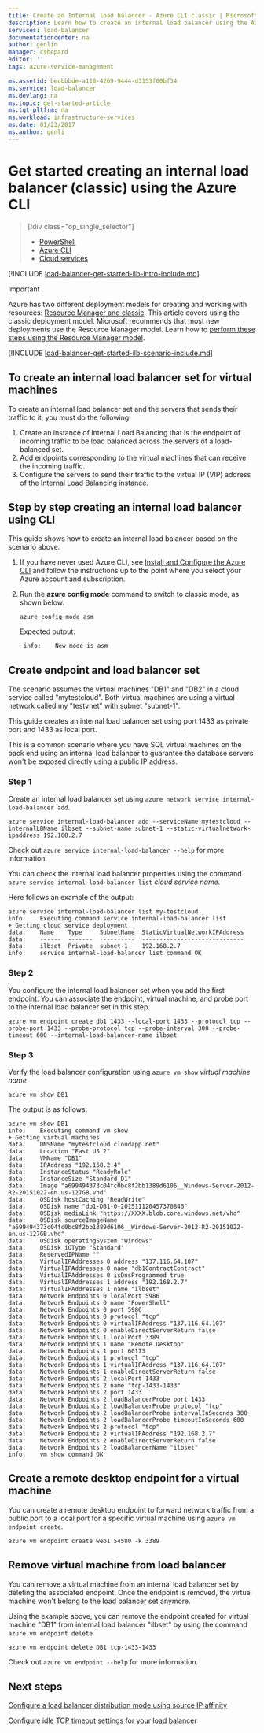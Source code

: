 ```yaml
---
title: Create an Internal load balancer - Azure CLI classic | Microsoft Docs
description: Learn how to create an internal load balancer using the Azure CLI in the classic deployment model
services: load-balancer
documentationcenter: na
author: genlin
manager: cshepard
editor: ''
tags: azure-service-management

ms.assetid: becbbbde-a118-4269-9444-d3153f00bf34
ms.service: load-balancer
ms.devlang: na
ms.topic: get-started-article
ms.tgt_pltfrm: na
ms.workload: infrastructure-services
ms.date: 01/23/2017
ms.author: genli
---
```


# Get started creating an internal load balancer (classic) using the Azure CLI

> [!div class="op_single_selector"]
> * [PowerShell](../load-balancer/load-balancer-get-started-ilb-classic-ps.md)
> * [Azure CLI](../load-balancer/load-balancer-get-started-ilb-classic-cli.md)
> * [Cloud services](../load-balancer/load-balancer-get-started-ilb-classic-cloud.md)

[!INCLUDE [load-balancer-get-started-ilb-intro-include.md](../../includes/load-balancer-get-started-ilb-intro-include.md)]

> [!IMPORTANT]
> Azure has two different deployment models for creating and working with resources:  [Resource Manager and classic](../azure-resource-manager/resource-manager-deployment-model.md).  This article covers using the classic deployment model. Microsoft recommends that most new deployments use the Resource Manager model. Learn how to [perform these steps using the Resource Manager model](load-balancer-get-started-ilb-arm-cli.md).

[!INCLUDE [load-balancer-get-started-ilb-scenario-include.md](../../includes/load-balancer-get-started-ilb-scenario-include.md)]

## To create an internal load balancer set for virtual machines

To create an internal load balancer set and the servers that sends their traffic to it, you must do the following:

1. Create an instance of Internal Load Balancing that is the endpoint of incoming traffic to be load balanced across the servers of a load-balanced set.
2. Add endpoints corresponding to the virtual machines that can receive the incoming traffic.
3. Configure the servers to send their traffic to the virtual IP (VIP) address of the Internal Load Balancing instance.

## Step by step creating an internal load balancer using CLI

This guide shows how to create an internal load balancer based on the scenario above.

1. If you have never used Azure CLI, see [Install and Configure the Azure CLI](../cli-install-nodejs.md) and follow the instructions up to the point where you select your Azure account and subscription.
2. Run the **azure config mode** command to switch to classic mode, as shown below.

    ```azurecli
    azure config mode asm
    ```

    Expected output:

        info:    New mode is asm

## Create endpoint and load balancer set

The scenario assumes the virtual machines "DB1" and "DB2" in a cloud service called "mytestcloud". Both virtual machines are using a virtual network called my "testvnet" with subnet "subnet-1".

This guide creates an internal load balancer set using port 1433 as private port and 1433 as local port.

This is a common scenario where you have SQL virtual machines on the back end using an internal load balancer to guarantee the database servers won't be exposed directly using a public IP address.

### Step 1

Create an internal load balancer set using `azure network service internal-load-balancer add`.

```azurecli
azure service internal-load-balancer add --serviceName mytestcloud --internalLBName ilbset --subnet-name subnet-1 --static-virtualnetwork-ipaddress 192.168.2.7
```

Check out `azure service internal-load-balancer --help` for more information.

You can check the internal load balancer properties using the command `azure service internal-load-balancer list` *cloud service name*.

Here follows an example of the output:

    azure service internal-load-balancer list my-testcloud
    info:    Executing command service internal-load-balancer list
    + Getting cloud service deployment
    data:    Name    Type     SubnetName  StaticVirtualNetworkIPAddress
    data:    ------  -------  ----------  -----------------------------
    data:    ilbset  Private  subnet-1    192.168.2.7
    info:    service internal-load-balancer list command OK


### Step 2

You configure the internal load balancer set when you add the first endpoint. You can associate the endpoint, virtual machine, and probe port to the internal load balancer set in this step.

```azurecli
azure vm endpoint create db1 1433 --local-port 1433 --protocol tcp --probe-port 1433 --probe-protocol tcp --probe-interval 300 --probe-timeout 600 --internal-load-balancer-name ilbset
```

### Step 3

Verify the load balancer configuration using `azure vm show` *virtual machine name*

```azurecli
azure vm show DB1
```

The output is as follows:

    azure vm show DB1
    info:    Executing command vm show
    + Getting virtual machines
    data:    DNSName "mytestcloud.cloudapp.net"
    data:    Location "East US 2"
    data:    VMName "DB1"
    data:    IPAddress "192.168.2.4"
    data:    InstanceStatus "ReadyRole"
    data:    InstanceSize "Standard_D1"
    data:    Image "a699494373c04fc0bc8f2bb1389d6106__Windows-Server-2012-R2-20151022-en.us-127GB.vhd"
    data:    OSDisk hostCaching "ReadWrite"
    data:    OSDisk name "db1-DB1-0-201511120457370846"
    data:    OSDisk mediaLink "https://XXXX.blob.core.windows.net/vhd"
    data:    OSDisk sourceImageName "a699494373c04fc0bc8f2bb1389d6106__Windows-Server-2012-R2-20151022-en.us-127GB.vhd"
    data:    OSDisk operatingSystem "Windows"
    data:    OSDisk iOType "Standard"
    data:    ReservedIPName ""
    data:    VirtualIPAddresses 0 address "137.116.64.107"
    data:    VirtualIPAddresses 0 name "db1ContractContract"
    data:    VirtualIPAddresses 0 isDnsProgrammed true
    data:    VirtualIPAddresses 1 address "192.168.2.7"
    data:    VirtualIPAddresses 1 name "ilbset"
    data:    Network Endpoints 0 localPort 5986
    data:    Network Endpoints 0 name "PowerShell"
    data:    Network Endpoints 0 port 5986
    data:    Network Endpoints 0 protocol "tcp"
    data:    Network Endpoints 0 virtualIPAddress "137.116.64.107"
    data:    Network Endpoints 0 enableDirectServerReturn false
    data:    Network Endpoints 1 localPort 3389
    data:    Network Endpoints 1 name "Remote Desktop"
    data:    Network Endpoints 1 port 60173
    data:    Network Endpoints 1 protocol "tcp"
    data:    Network Endpoints 1 virtualIPAddress "137.116.64.107"
    data:    Network Endpoints 1 enableDirectServerReturn false
    data:    Network Endpoints 2 localPort 1433
    data:    Network Endpoints 2 name "tcp-1433-1433"
    data:    Network Endpoints 2 port 1433
    data:    Network Endpoints 2 loadBalancerProbe port 1433
    data:    Network Endpoints 2 loadBalancerProbe protocol "tcp"
    data:    Network Endpoints 2 loadBalancerProbe intervalInSeconds 300
    data:    Network Endpoints 2 loadBalancerProbe timeoutInSeconds 600
    data:    Network Endpoints 2 protocol "tcp"
    data:    Network Endpoints 2 virtualIPAddress "192.168.2.7"
    data:    Network Endpoints 2 enableDirectServerReturn false
    data:    Network Endpoints 2 loadBalancerName "ilbset"
    info:    vm show command OK

## Create a remote desktop endpoint for a virtual machine

You can create a remote desktop endpoint to forward network traffic from a public port to a local port for a specific virtual machine using `azure vm endpoint create`.

```azurecli
azure vm endpoint create web1 54580 -k 3389
```

## Remove virtual machine from load balancer

You can remove a virtual machine from an internal load balancer set by deleting the associated endpoint. Once the endpoint is removed, the virtual machine won't belong to the load balancer set anymore.

Using the example above, you can remove the endpoint created for virtual machine "DB1" from internal load balancer "ilbset" by using the command `azure vm endpoint delete`.

```azurecli
azure vm endpoint delete DB1 tcp-1433-1433
```

Check out `azure vm endpoint --help` for more information.

## Next steps

[Configure a load balancer distribution mode using source IP affinity](load-balancer-distribution-mode.md)

[Configure idle TCP timeout settings for your load balancer](load-balancer-tcp-idle-timeout.md)

